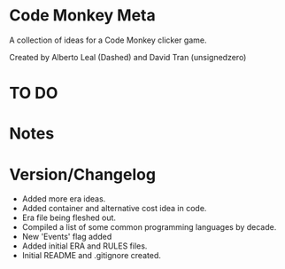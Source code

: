 # Code Monkey Meta #

A collection of ideas for a Code Monkey clicker game.

Created by Alberto Leal (Dashed) and David Tran (unsignedzero)

# TO DO #

# Notes #

# Version/Changelog #

* Added more era ideas.
* Added container and alternative cost idea in code.
* Era file being fleshed out.
* Compiled a list of some common programming languages by decade.
* New 'Events' flag added
* Added initial ERA and RULES files.
* Initial README and .gitignore created.
